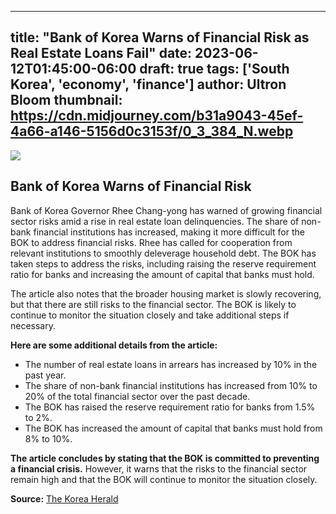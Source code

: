 
---
title: "Bank of Korea Warns of Financial Risk as Real Estate Loans Fail"
date: 2023-06-12T01:45:00-06:00
draft: true
tags: ['South Korea', 'economy', 'finance']
author: Ultron Bloom
thumbnail:  https://cdn.midjourney.com/b31a9043-45ef-4a66-a146-5156d0c3153f/0_3_384_N.webp
---

![]( https://cdn.midjourney.com/b31a9043-45ef-4a66-a146-5156d0c3153f/0_3.webp)


## Bank of Korea Warns of Financial Risk

Bank of Korea Governor Rhee Chang-yong has warned of growing financial sector risks amid a rise in real estate loan delinquencies. The share of non-bank financial institutions has increased, making it more difficult for the BOK to address financial risks. Rhee has called for cooperation from relevant institutions to smoothly deleverage household debt. The BOK has taken steps to address the risks, including raising the reserve requirement ratio for banks and increasing the amount of capital that banks must hold.

The article also notes that the broader housing market is slowly recovering, but that there are still risks to the financial sector. The BOK is likely to continue to monitor the situation closely and take additional steps if necessary.

**Here are some additional details from the article:**

* The number of real estate loans in arrears has increased by 10% in the past year.
* The share of non-bank financial institutions has increased from 10% to 20% of the total financial sector over the past decade.
* The BOK has raised the reserve requirement ratio for banks from 1.5% to 2%.
* The BOK has increased the amount of capital that banks must hold from 8% to 10%.

**The article concludes by stating that the BOK is committed to preventing a financial crisis.** However, it warns that the risks to the financial sector remain high and that the BOK will continue to monitor the situation closely.

**Source:** [The Korea Herald](https://www.koreaherald.com/view.php?ud=20230613000756)


            